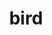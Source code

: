 ---
title: "bird"
hashtag: bird
layout: hashtag
related:
  - Feather
tags:
  - animal
type-of:
  - animal
---